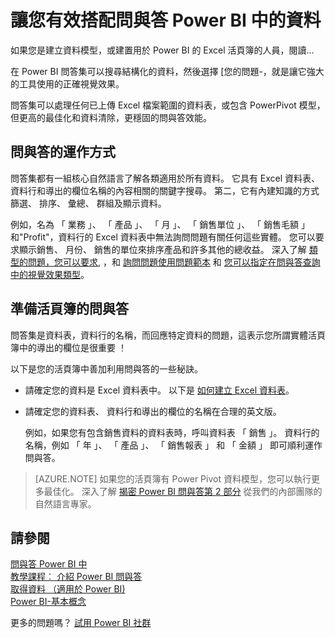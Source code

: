 <properties
   pageTitle="讓您有效搭配問與答 Power BI 中的資料"
   description="讓您有效搭配問與答 Power BI 中的資料"
   services="powerbi"
   documentationCenter=""
   authors="mihart"
   manager="mblythe"
   backup=""
   editor=""
   tags=""
   qualityFocus="no"
   qualityDate=""/>

<tags
   ms.service="powerbi"
   ms.devlang="NA"
   ms.topic="article"
   ms.tgt_pltfrm="NA"
   ms.workload="powerbi"
   ms.date="10/05/2016"
   ms.author="mihart"/>

# 讓您有效搭配問與答 Power BI 中的資料  

如果您是建立資料模型，或建置用於 Power BI 的 Excel 活頁簿的人員，閱讀...

在 Power BI 問答集可以搜尋結構化的資料，然後選擇 [您的問題-，就是讓它強大的工具使用的正確視覺效果。   

問答集可以處理任何已上傳 Excel 檔案範圍的資料表，或包含 PowerPivot 模型，但更高的最佳化和資料清除，更穩固的問與答效能。 

## 問與答的運作方式  
問答集都有一組核心自然語言了解各類適用於所有資料。 它具有 Excel 資料表、 資料行和導出的欄位名稱的內容相關的關鍵字搜尋。 第二，它有內建知識的方式篩選、 排序、 彙總、 群組及顯示資料。 

例如，名為 「 業務 」、 「 產品 」、 「 月 」、 「 銷售單位 」、 「 銷售毛額 」 和"Profit"，資料行的 Excel 資料表中無法詢問問題有關任何這些實體。  您可以要求顯示銷售、 月份、 銷售的單位來排序產品和許多其他的總收益。 深入了解 [類型的問題，您可以要求](http://blogs.msdn.com/b/powerbi/archive/2014/02/27/demystifying-power-bi-q-amp-a-part-1.aspx), ，和 [詢問問題使用問題範本](powerbi-service-q-and-a.md) 和 [您可以指定在問與答查詢中的視覺效果類型](powerbi-service-visualization-types-for-reports-and-q-and-a.md)。

## 準備活頁簿的問與答  
問答集是資料表，資料行的名稱，而回應特定資料的問題，這表示您所謂實體活頁簿中的導出的欄位是很重要 ！

以下是您的活頁簿中善加利用問與答的一些秘訣。

-   請確定您的資料是 Excel 資料表中。 以下是 [如何建立 Excel 資料表](https://support.office.com/article/Create-an-Excel-table-in-a-worksheet-e81aa349-b006-4f8a-9806-5af9df0ac664?ui=en-US&rs=en-US&ad=US)。

-   請確定您的資料表、 資料行和導出的欄位的名稱在合理的英文版。

    例如，如果您有包含銷售資料的資料表時，呼叫資料表 「 銷售 」。 資料行的名稱，例如 「 年 」、 「 產品 」、 「 銷售報表 」 和 「 金額 」 即可順利運作問與答。

>[AZURE.NOTE]  如果您的活頁簿有 Power Pivot 資料模型，您可以執行更多最佳化。 深入了解 [揭密 Power BI 問與答第 2 部分](http://blogs.msdn.com/b/powerbi/archive/2014/02/27/demystifying-power-bi-q-amp-a-part-2.aspx) 從我們的內部團隊的自然語言專家。

## 請參閱  
[問與答 Power BI 中](powerbi-service-q-and-a.md)  
[教學課程︰ 介紹 Power BI 問與答](powerbi-service-tutorial-introduction-to-q-and-a.md)  
[取得資料 （適用於 Power BI)](powerbi-service-get-data.md)  
[Power BI-基本概念](powerbi-service-basic-concepts.md)

更多的問題嗎？ [試用 Power BI 社群](http://community.powerbi.com/)

